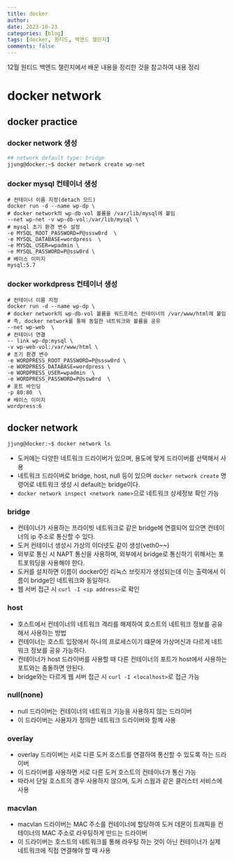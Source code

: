 ```yaml
---
title: docker
author:
date: 2023-10-23
categories: [blog]
tags: [docker, 원티드, 백엔드 챌린지]
comments: false
---
```


12월 원티드 백엔드 챌린지에서 배운 내용을 정리한 것을 참고하여 내용 정리


# docker network

## docker practice

### docker network 생성

```bash
## network default type: bridge
jjung@docker:~$ docker network create wp-net
```

### docker mysql 컨테이너 생성

```docker
# 컨테이너 이름 지정(detach 모드)
docker run -d --name wp-dp \
# docker network의 wp-db-vol 볼륨을 /var/lib/mysql에 붙임
--net wp-net -v wp-db-vol:/var/lib/mysql \
# mysql 초기 환경 변수 설정
-e MYSQL_ROOT_PASSWORD=P@sssw0rd  \
-e MYSQL_DATABASE=wordpress  \
-e MYSQL_USER=wpadmin \ 
-e MYSQL_PASSWORD=P@ssw0rd \
# 베이스 이미지
mysql:5.7
```

### docker workdpress 컨테이너 생성

```docker
# 컨테이너 이름 지정
docker run -d --name wp-dp \
# docker network의 wp-db-vol 볼륨을 워드프레스 컨테이너의 /var/www/html에 붙임
# 즉, docker network를 통해 동일한 네트워크와 볼륨을 공유
--net wp-web  \
# 컨테이너 연결 
-- link wp-dp:mysql \
-v wp-web-vol:/var/www/html \
# 초기 환경 변수
-e WORDPRESS_ROOT_PASSWORD=P@sssw0rd \
-e WORDPRESS_DATABASE=wordpress \
-e WORDPRESS_USER=wpadmin  \
-e WORDPRESS_PASSWORD=P@ssw0rd  \
# 포트 바인딩
-p 80:80  \
# 베이스 이미지
wordpress:6
```


## docker network

```bash
jjung@docker:~$ docker network ls
```

- 도커에는 다양한 네트워크 드라이버가 있으며, 용도에 맞게 드라이버를 선택해서 사용
- 네트워크 드라이버로 bridge, host, null 등이 있으며 `docker network create` 명령어로 네트워크 생성 시 default는 bridge이다.
- `docker network inspect <network name>`으로 네트워크 상세정보 확인 가능


### bridge

- 컨테이너가 사용하는 프라이빗 네트워크로 같은 bridge에 연결되어 있으면 컨테이너의 ip 주소로 통신할 수 있다.
- 도커 컨테이너 생성시 가상의 이더넷도 같이 생성(veth0~~)
- 외부로 통신 시 NAPT 통신을 사용하며, 외부에서 bridge로 통신하기 위해서는 포트포워딩을 사용해야 한다.
- 도커를 설치하면 이름이 docker0인 리눅스 브릿지가 생성되는데 이는 출력에서 이름이 bridge인 네트워크와 동일하다.
- 웹 서버 접근 시 `curl -I <ip address>`로 확인


### host

- 호스트에서 컨테이너의 네트워크 격리를 해제하여 호스트의 네트워크 정보를 공유해서 사용하는 방법
- 컨테이너는 호스트 입장에서 하나의 프로세스이기 떄문에 가상머신과 다르게 네트워크 정보를 공유 가능하다.
- 컨테이너가 host 드라이버를 사용할 때 다른 컨테이너의 포트가 host에서 사용하는 포트와는 충돌하면 안된다.
- bridge와는 다르게 웹 서버 접근 시 `curl -I <localhost>`로 접근 가능


### null(none)

- null 드라이버는 컨테이너의 네트워크 기능을 사용하지 않는 드라이버
- 이 드라이버는 사용자가 정의한 네트워크 드라이버와 함께 사용


### overlay

- overlay 드라이버는 서로 다른 도커 호스트를 연결하여 통신할 수 있도록 하는 드라이버
- 이 드라이버를 사용하면 서로 다른 도커 호스트의 컨테이너가 통신 가능
- 따라서 단일 호스트의 경우 사용하지 않으며, 도커 스웜과 같은 클러스터 서비스에 사용

### macvlan

- macvlan 드라이버는 MAC 주소를 컨테이너에 할당하여 도커 데몬이 트래픽을 컨테이너의 MAC 주소로 라우팅하게 만드는 드라이버
- 이 드라이버는 호스트의 네트워크를 통해 라우팅 하는 것이 아닌 컨테이너가 실제 네트워크에 직접 연결해야 할 때 사용







